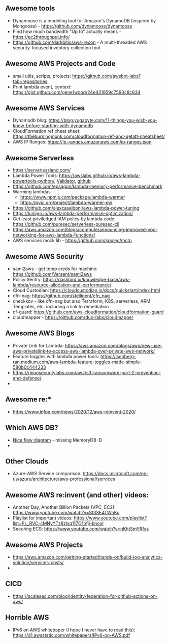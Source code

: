 ## Awesome tools
* Dynamoose is a modeling tool for Amazon's DynamoDB (inspired by Mongoose) - https://github.com/dynamoose/dynamoose
* Find how much bandwidth "Up to" actually means - https://ec2throughput.info/
* https://github.com/darkbitio/aws-recon - A multi-threaded AWS security-focused inventory collection tool


## Awesome AWS Projects and Code
* small utils, scripts, projects: https://github.com/awsbot-labs?tab=repositories
* Print lambda event, context: https://gist.github.com/gene1wood/24e431859c7590c8c834


## Awesome AWS Services
* Dynamodb blog: https://blog.yugabyte.com/11-things-you-wish-you-knew-before-starting-with-dynamodb
* CloudFormation ref cheat sheet: https://theburningmonk.com/cloudformation-ref-and-getatt-cheatsheet/
* AWS IP Ranges: https://ip-ranges.amazonaws.com/ip-ranges.json

## Awesome Serverless
* https://serverlessland.com/
* Lambda Power Tools: https://awslabs.github.io/aws-lambda-powertools-python/, [Validator](https://awslabs.github.io/aws-lambda-powertools-python/utilities/parser/), [github](https://github.com/awslabs/aws-lambda-powertools-python)
* https://github.com/epsagon/lambda-memory-performance-benchmark
* Warming lambdas
  * https://www.npmjs.com/package/lambda-warmer
  * https://pypi.org/project/lambda-warmer-py/
* https://github.com/alexcasalboni/aws-lambda-power-tuning 
* https://lumigo.io/aws-lambda-performance-optimization/
* Get least priviledged IAM policy by lambda code: https://github.com/puresec/serverless-puresec-cli
* https://aws.amazon.com/blogs/compute/announcing-improved-vpc-networking-for-aws-lambda-functions/
* AWS services mock lib - https://github.com/spulec/moto

## Awesome AWS Security
* saml2aws - get temp creds for machine: https://github.com/Versent/saml2aws
* Policy Sentry: https://dashbird.io/knowledge-base/aws-lambda/resource-allocation-and-performance/
* Cloud Custodian: https://cloudcustodian.io/docs/quickstart/index.html
* cfn-nag: https://github.com/stelligent/cfn_nag
* checkkov - like cfn-nag but also Terraform, K8S, serverless, ARM Templates, etc. including a link to remediation
* cf-guard: https://github.com/aws-cloudformation/cloudformation-guard
* cloudmapper - https://github.com/duo-labs/cloudmapper

## Awesome AWS Blogs
* Private Link for Lambda: https://aws.amazon.com/blogs/aws/new-use-aws-privatelink-to-access-aws-lambda-over-private-aws-network/
* Feature toggles with lambda power tools: https://isenberg-ran.medium.com/aws-lambda-feature-toggles-made-simple-580b0c444233
* https://rhinosecuritylabs.com/aws/s3-ransomware-part-2-prevention-and-defense/
* 

## Awesome re:*
* https://www.infoq.com/news/2020/12/aws-reinvent-2020/

## Which AWS DB?
* [Nice flow diagram](https://github.com/roybenyosef/AwesomeEverything/blob/main/which-aws-db.jpeg) - missing MemoryDB :D
* 

## Other Clouds
* Azure-AWS Service comparison: https://docs.microsoft.com/en-us/azure/architecture/aws-professional/services

## Awesome AWS re:invent (and other) videos:
* Another Day, Another Billion Packets (VPC, EC2): https://www.youtube.com/watch?v=St3SE4LWhKo
* Playlist for important videos: https://www.youtube.com/playlist?list=PL_RVC-cMNyYTz8zlxq117O1bfji-knooI
* Securing ECS: https://www.youtube.com/watch?v=nKhtSmYRfxs

## Awesome AWS Projects
* https://aws.amazon.com/getting-started/hands-on/build-log-analytics-solution/services-costs/
* 

## CICD
* https://scalesec.com/blog/identity-federation-for-github-actions-on-aws/

## Horrible AWS
* IPv6 on AWS whitepaper (I hope I never have to read this): https://d1.awsstatic.com/whitepapers/IPv6-on-AWS.pdf

